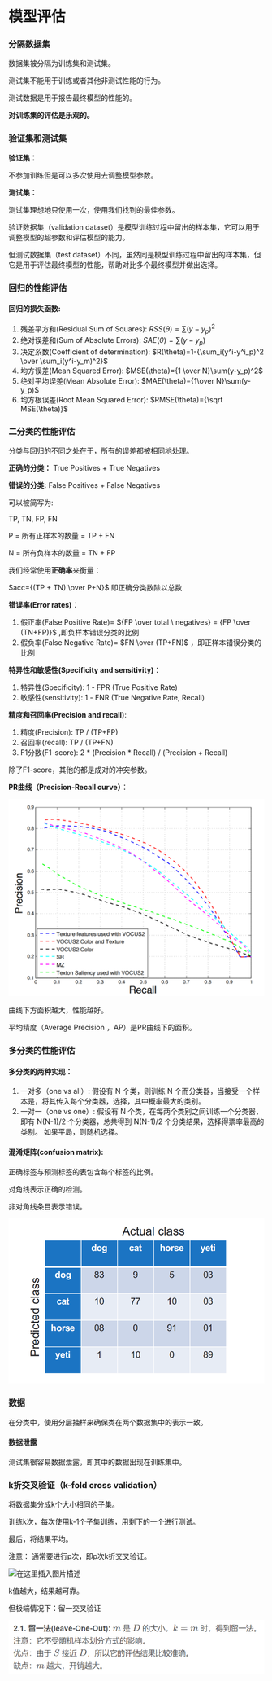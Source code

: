# 模型评估

### 分隔数据集

数据集被分隔为训练集和测试集。

测试集不能用于训练或者其他非测试性能的行为。

测试数据是用于报告最终模型的性能的。

**对训练集的评估是乐观的。**

### 验证集和测试集

**验证集：**

不参加训练但是可以多次使用去调整模型参数。

**测试集：**

测试集理想地只使用一次，使用我们找到的最佳参数。

验证数据集（validation dataset）是模型训练过程中留出的样本集，它可以用于调整模型的超参数和评估模型的能力。

但测试数据集（test dataset）不同，虽然同是模型训练过程中留出的样本集，但它是用于评估最终模型的性能，帮助对比多个最终模型并做出选择。

### 回归的性能评估

#### 回归的损失函数:

1. 残差平方和(Residual Sum of Squares):
   $RSS(\theta)=\sum(y-y_p)^2$
2. 绝对误差和(Sum of Absolute Errors):
   $SAE(\theta)=\sum(y-y_p)$
3. 决定系数(Coefficient of determination):
   $R(\theta)=1-{\sum_i(y^i-y^i_p)^2 \over \sum_i(y^i-y_m)^2}$
4. 均方误差(Mean Squared Error):
   $MSE(\theta)={1 \over N}\sum(y-y_p)^2$
5. 绝对平均误差(Mean Absolute Error):
   $MAE(\theta)={1\over N}\sum(y-y_p)$
6. 均方根误差(Root Mean Squared Error):
   $RMSE(\theta)={\sqrt MSE(\theta)}$

### 二分类的性能评估

分类与回归的不同之处在于，所有的误差都被相同地处理。

**正确的分类：** True Positives + True Negatives

**错误的分类:**  False Positives + False Negatives

可以被简写为:

TP, TN, FP, FN

P = 所有正样本的数量 = TP + FN

N = 所有负样本的数量 = TN + FP

我们经常使用**正确率**来衡量：

$acc={(TP + TN) \over P+N}$ 即正确分类数除以总数

**错误率(Error rates)**：

1. 假正率(False Positive Rate)= ${FP \over total \ negatives} = {FP \over (TN+FP)}$ ,即负样本错误分类的比例
2. 假负率(False Negative Rate)= $FN \over (TP+FN)$ ，即正样本错误分类的比例

**特异性和敏感性(Specificity and sensitivity)**：

1. 特异性(Specificity): 1 - FPR (True Positive Rate)
2. 敏感性(sensitivity): 1 - FNR (True Negative Rate, Recall)

**精度和召回率(Precision and recall)**:

1. 精度(Precision): TP / (TP+FP)
2. 召回率(recall): TP / (TP+FN)
3. F1分数(F1-score): 2 * (Precision * Recall) / (Precision + Recall)

除了F1-score，其他的都是成对的冲突参数。

**PR曲线（Precision-Recall curve）**：

![image.png](./assets/image.png)

曲线下方面积越大，性能越好。

平均精度（Average Precision ，AP）是PR曲线下的面积。

### 多分类的性能评估

#### 多分类的两种实现：

1. 一对多（one vs all）:
   假设有 N 个类，则训练 N 个而分类器，当接受一个样本是，将其传入每个分类器，选择，其中概率最大的类别。
2. 一对一（one vs one）:
   假设有 N 个类，在每两个类别之间训练一个分类器，即有 N(N-1)/2 个分类器，总共得到 N(N-1)/2 个分类结果，选择得票率最高的类别。
   如果平局，则随机选择。

#### 混淆矩阵(confusion matrix):

正确标签与预测标签的表包含每个标签的比例。

对角线表示正确的检测。

非对角线条目表示错误。

![image.png](./assets/1673961101971-image.png)

### 数据

在分类中，使用分层抽样来确保类在两个数据集中的表示一致。

#### 数据泄露

测试集很容易数据泄露，即其中的数据出现在训练集中。

### k折交叉验证（k-fold cross validation）

将数据集分成k个大小相同的子集。

训练k次，每次使用k-1个子集训练，用剩下的一个进行测试。

最后，将结果平均。

注意： 通常要进行p次，即p次k折交叉验证。

![在这里插入图片描述](https://img-blog.csdnimg.cn/70aea77ceaac464293d04e1430839c64.png)

k值越大，结果越可靠。

但极端情况下：留一交叉验证

![image.png](./assets/1673961629740-image.png)
